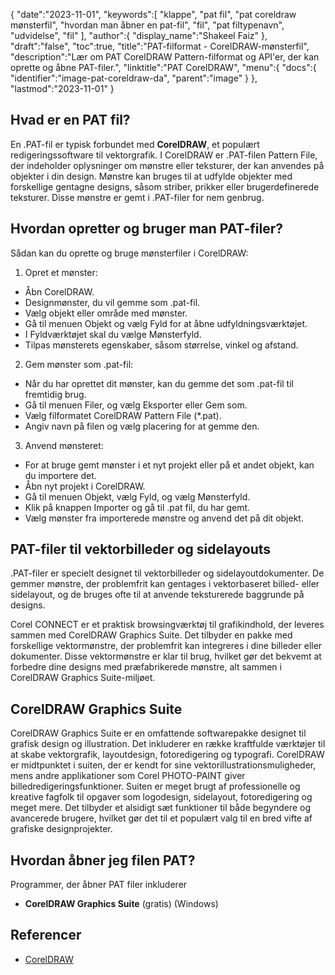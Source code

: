{
   "date":"2023-11-01",
   "keywords":[
"klappe",
"pat fil",
"pat coreldraw mønsterfil",
"hvordan man åbner en pat-fil",
"fil",
"pat filtypenavn",
"udvidelse",
"fil"
],
   "author":{
      "display_name":"Shakeel Faiz"
},
   "draft":"false",
   "toc":true,
   "title":"PAT-filformat - CorelDRAW-mønsterfil",
   "description":"Lær om PAT CorelDRAW Pattern-filformat og API'er, der kan oprette og åbne PAT-filer.",
   "linktitle":"PAT CorelDRAW",
   "menu":{
      "docs":{
         "identifier":"image-pat-coreldraw-da",
         "parent":"image"
}
},
   "lastmod":"2023-11-01"
}

## Hvad er en PAT fil?

En .PAT-fil er typisk forbundet med **CorelDRAW**, et populært redigeringssoftware til vektorgrafik. I CorelDRAW er .PAT-filen Pattern File, der indeholder oplysninger om mønstre eller teksturer, der kan anvendes på objekter i din design. Mønstre kan bruges til at udfylde objekter med forskellige gentagne designs, såsom striber, prikker eller brugerdefinerede teksturer. Disse mønstre er gemt i .PAT-filer for nem genbrug.

## Hvordan opretter og bruger man PAT-filer?

Sådan kan du oprette og bruge mønsterfiler i CorelDRAW:

1.  Opret et mønster:
    
- Åbn CorelDRAW.
- Designmønster, du vil gemme som .pat-fil.
- Vælg objekt eller område med mønster.
- Gå til menuen Objekt og vælg Fyld for at åbne udfyldningsværktøjet.
- I Fyldværktøjet skal du vælge Mønsterfyld.
- Tilpas mønsterets egenskaber, såsom størrelse, vinkel og afstand.
2.  Gem mønster som .pat-fil:
    
- Når du har oprettet dit mønster, kan du gemme det som .pat-fil til fremtidig brug.
- Gå til menuen Filer, og vælg Eksporter eller Gem som.
- Vælg filformatet CorelDRAW Pattern File (*.pat).
- Angiv navn på filen og vælg placering for at gemme den.
3.  Anvend mønsteret:
    
- For at bruge gemt mønster i et nyt projekt eller på et andet objekt, kan du importere det.
- Åbn nyt projekt i CorelDRAW.
- Gå til menuen Objekt, vælg Fyld, og vælg Mønsterfyld.
- Klik på knappen Importer og gå til .pat fil, du har gemt.
- Vælg mønster fra importerede mønstre og anvend det på dit objekt.

## PAT-filer til vektorbilleder og sidelayouts

.PAT-filer er specielt designet til vektorbilleder og sidelayoutdokumenter. De gemmer mønstre, der problemfrit kan gentages i vektorbaseret billed- eller sidelayout, og de bruges ofte til at anvende teksturerede baggrunde på designs.

Corel CONNECT er et praktisk browsingværktøj til grafikindhold, der leveres sammen med CorelDRAW Graphics Suite. Det tilbyder en pakke med forskellige vektormønstre, der problemfrit kan integreres i dine billeder eller dokumenter. Disse vektormønstre er klar til brug, hvilket gør det bekvemt at forbedre dine designs med præfabrikerede mønstre, alt sammen i CorelDRAW Graphics Suite-miljøet.

## CorelDRAW Graphics Suite

CorelDRAW Graphics Suite er en omfattende softwarepakke designet til grafisk design og illustration. Det inkluderer en række kraftfulde værktøjer til at skabe vektorgrafik, layoutdesign, fotoredigering og typografi. CorelDRAW er midtpunktet i suiten, der er kendt for sine vektorillustrationsmuligheder, mens andre applikationer som Corel PHOTO-PAINT giver billedredigeringsfunktioner. Suiten er meget brugt af professionelle og kreative fagfolk til opgaver som logodesign, sidelayout, fotoredigering og meget mere. Det tilbyder et alsidigt sæt funktioner til både begyndere og avancerede brugere, hvilket gør det til et populært valg til en bred vifte af grafiske designprojekter.

## Hvordan åbner jeg filen PAT?

Programmer, der åbner PAT filer inkluderer

- **CorelDRAW Graphics Suite** (gratis) (Windows)

## Referencer
* [CorelDRAW](https://en.wikipedia.org/wiki/CorelDRAW)
